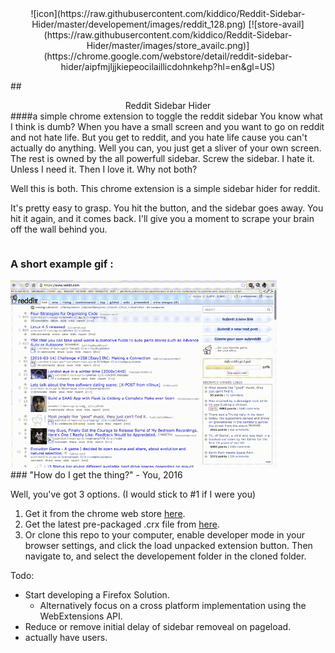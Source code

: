 <center>
![icon](https://raw.githubusercontent.com/kiddico/Reddit-Sidebar-Hider/master/developement/images/reddit_128.png)
[![store-avail](https://raw.githubusercontent.com/kiddico/Reddit-Sidebar-Hider/master/images/store_availc.png)](https://chrome.google.com/webstore/detail/reddit-sidebar-hider/aipfmjljjkiepeocilaillicdohnkehp?hl=en&gl=US)
</center>

##<center>Reddit Sidebar Hider </center>
####a simple chrome extension to toggle the reddit sidebar
You know what I think is dumb? When you have a small screen and you want to go on reddit and not hate life. But you get to reddit, and you hate life cause you can't actually do anything. Well you can, you just get a sliver of your own screen. The rest is owned by the all powerfull sidebar. Screw the sidebar. I hate it. Unless I need it. Then I love it. Why not both?

Well this is both. This chrome extension is a simple sidebar hider for reddit.

It's pretty easy to grasp. You hit the button, and the sidebar goes away. You hit it again, and it comes back. I'll give you a moment to scrape your brain off the wall behind you.
<div>
<h3 style="float: left; display: inline;">A short example gif : &nbsp;&nbsp; </h3>
<img style="display:inline" src="https://raw.githubusercontent.com/kiddico/Reddit-Sidebar-Hider/master/images/ex.gif" height="300"/>
</div>
### "How do I get the thing?" - You, 2016

Well, you've got 3 options. (I would stick to #1 if I were you)

1. Get it from the chrome web store [here](https://chrome.google.com/webstore/detail/reddit-sidebar-hider/aipfmjljjkiepeocilaillicdohnkehp?hl=en&gl=US).
2. Get the latest pre-packaged .crx file from [here](https://github.com/kiddico/Reddit-Sidebar-Hider/tree/master/packaged/current).
3. Or clone this repo to your computer, enable developer mode in your browser settings, and click the load unpacked extension button. Then navigate to, and select the developement folder in the cloned folder.

Todo:

* Start developing a Firefox Solution.
	* Alternatively focus on a cross platform implementation using the WebExtensions API.
* Reduce or remove initial delay of sidebar removeal on pageload.
* actually have users.
